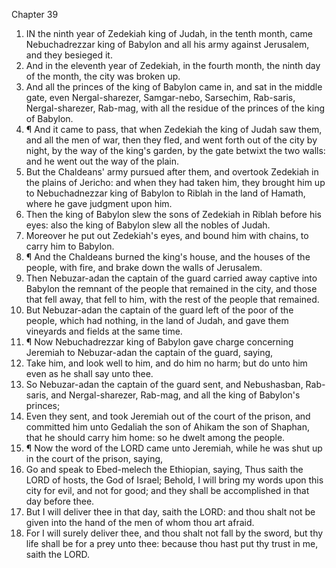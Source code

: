 

Chapter 39

1. IN the ninth year of Zedekiah king of Judah, in the tenth month, came Nebuchadrezzar king of Babylon and all his army against Jerusalem, and they besieged it.
2. And in the eleventh year of Zedekiah, in the fourth month, the ninth day of the month, the city was broken up.
3. And all the princes of the king of Babylon came in, and sat in the middle gate, even Nergal-sharezer, Samgar-nebo, Sarsechim, Rab-saris, Nergal-sharezer, Rab-mag, with all the residue of the princes of the king of Babylon.
4. ¶ And it came to pass, that when Zedekiah the king of Judah saw them, and all the men of war, then they fled, and went forth out of the city by night, by the way of the king's garden, by the gate betwixt the two walls: and he went out the way of the plain.
5. But the Chaldeans' army pursued after them, and overtook Zedekiah in the plains of Jericho: and when they had taken him, they brought him up to Nebuchadnezzar king of Babylon to Riblah in the land of Hamath, where he gave judgment upon him.
6. Then the king of Babylon slew the sons of Zedekiah in Riblah before his eyes: also the king of Babylon slew all the nobles of Judah.
7. Moreover he put out Zedekiah's eyes, and bound him with chains, to carry him to Babylon.
8. ¶ And the Chaldeans burned the king's house, and the houses of the people, with fire, and brake down the walls of Jerusalem.
9. Then Nebuzar-adan the captain of the guard carried away captive into Babylon the remnant of the people that remained in the city, and those that fell away, that fell to him, with the rest of the people that remained.
10. But Nebuzar-adan the captain of the guard left of the poor of the people, which had nothing, in the land of Judah, and gave them vineyards and fields at the same time.
11. ¶ Now Nebuchadrezzar king of Babylon gave charge concerning Jeremiah to Nebuzar-adan the captain of the guard, saying,
12. Take him, and look well to him, and do him no harm; but do unto him even as he shall say unto thee.
13. So Nebuzar-adan the captain of the guard sent, and Nebushasban, Rab-saris, and Nergal-sharezer, Rab-mag, and all the king of Babylon's princes;
14. Even they sent, and took Jeremiah out of the court of the prison, and committed him unto Gedaliah the son of Ahikam the son of Shaphan, that he should carry him home: so he dwelt among the people.
15. ¶ Now the word of the LORD came unto Jeremiah, while he was shut up in the court of the prison, saying,
16. Go and speak to Ebed-melech the Ethiopian, saying, Thus saith the LORD of hosts, the God of Israel; Behold, I will bring my words upon this city for evil, and not for good; and they shall be accomplished in that day before thee.
17. But I will deliver thee in that day, saith the LORD: and thou shalt not be given into the hand of the men of whom thou art afraid.
18. For I will surely deliver thee, and thou shalt not fall by the sword, but thy life shall be for a prey unto thee: because thou hast put thy trust in me, saith the LORD.
